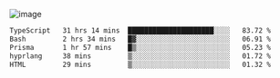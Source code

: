 ![image](https://github-profile-trophy.vercel.app/?username=CMOISDEAD&theme=oldie&row=1&no-frame=true&no-bg=true&margin-w=15&margin-h=15)
<!--START_SECTION:waka-->

```txt
TypeScript   31 hrs 14 mins  █████████████████████░░░░   83.72 %
Bash         2 hrs 34 mins   █▓░░░░░░░░░░░░░░░░░░░░░░░   06.91 %
Prisma       1 hr 57 mins    █▒░░░░░░░░░░░░░░░░░░░░░░░   05.23 %
hyprlang     38 mins         ▒░░░░░░░░░░░░░░░░░░░░░░░░   01.72 %
HTML         29 mins         ▒░░░░░░░░░░░░░░░░░░░░░░░░   01.32 %
```

<!--END_SECTION:waka--> 
